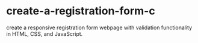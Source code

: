 # create-a-registration-form-c
create a responsive registration form webpage with validation functionality in HTML, CSS, and JavaScript. 
